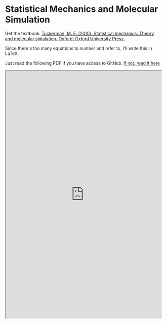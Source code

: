 # Statistical Mechanics and Molecular Simulation

Get the textbook: [Tuckerman, M. E. (2010). Statistical mechanics: Theory and molecular simulation. Oxford: Oxford University Press.](https://gitee.com/gxf1212/notes/raw/master/course/Physics-biophysics/statistical-mechanics/Mark-E-Tuckerman-Statistical-Mechanics-Theory-and-Molecular-Simulation-Oxford-University-Press-USA-(2010).pdf)

Since there's too many equations to number and refer to, I'll write this in LaTeX.

Just read the following PDF if you have access to GitHub. [If not, read it here](https://stuxjtueducn-my.sharepoint.com/personal/gxf1212_stu_xjtu_edu_cn/_layouts/15/onedrive.aspx?id=%2Fpersonal%2Fgxf1212%5Fstu%5Fxjtu%5Fedu%5Fcn%2FDocuments%2FWindows%2FGit%2Drepo%2Fother%2Fstatistical%2Dmechanics%2Fdemo%2Epdf&parent=%2Fpersonal%2Fgxf1212%5Fstu%5Fxjtu%5Fedu%5Fcn%2FDocuments%2FWindows%2FGit%2Drepo%2Fother%2Fstatistical%2Dmechanics&ga=1)

<iframe src="https://mozilla.github.io/pdf.js/web/viewer.html?file=https://raw.githubusercontent.com/gxf1212/notes/master/course/Physics-biophysics/statistical-mechanics/demo.pdf" height=800px; width=100%>


Other

> failed bacause a download session starts and no preview...
>
> ````markdown
> ```pdf
> https://raw.githubusercontent.com/gxf1212/notes/master/course/Physics-biophysics/statistical-mechanics/demo.pdf
> ```
> ````
>
> failed because gitee doesn't show until login...
>
> ````markdown
> ```pdf
> https://gitee.com/gxf1212/notes/raw/master/course/Physics-biophysics/statistical-mechanics/demo.pdf
> ```
> ````
>
> another method might be (no plugin required?...
>
> ```html
> <embed src="https://mozilla.github.io/pdf.js/web/viewer.html?file=https://raw.githubusercontent.com/gxf1212/notes/master/course/Physics-biophysics/statistical-mechanics/demo.pdf" height=800px; width=100%>
> ```
>
> also start downloading, but fixed by `<iframe>`, `<iframe src="" height=800px; width=100%>`
> 
> but later content not shown in site?
>
> https://cloudpdf.io/blog/how-to-embed-a-pdf-in-html-without-the-ability-to-download
> 
> Onedrive link also 拒绝了我们的请求
 




To use [QYXF LaTeX template](https://gitee.com/qyxf/qyxf-book) in English:

- change all `ctexbook` into `book`; comment the `\ctexset` command

- `\titleformat{\chapter}.....`

- `\renewcommand{\tablename}{Tab.}`, etc.

- if you'd like to include a little Chinese, add `\usepackage{ctex}` **before** the section title settings
  - `\ctexset` in .cls cannot be used...just for ctexbook?
  
- date: `\ctexset{today=old}`

- change `作品信息、环境名称` in the .cls

- you may also want to modify `\titlecontents` (and other customization)

- installing the font

  > 可以在 `D:\texlive\2020\texmf-dist\fonts\opentype`（你看你的安装目录）下找一个合适的位置，建一个文件夹，把字体拷进去，或把字体压缩包解压到那里，然后在命令行中输入，`fc-cache -fv`
  >
  > 如果已经从网上正确下载安装了字体，但是仍然报错的话，可以点击右键，选择**为所有用户安装**就可以

  I'm using XITS as the "mainfont" but the default math font

- LaTeX法语 https://www.icode9.com/content-4-1230085.html

